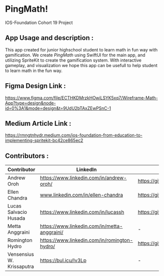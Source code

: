 # PingMath!

IOS-Foundation Cohort 19 Project

## App Usage and description :

This app created for junior highschool student to learn math in fun way with gamification.
We create _PingMath_ using SwiftUI for the main app, and utilizing SpriteKit to create the gamification system.
With interactive gameplay, and visualization we hope this app can be usefull to help student to learn math in the fun way.

## Figma Design Link :

https://www.figma.com/file/ECTHKDMrzkHOwiLSYK5xq7/Wireframe-Math-App?type=design&node-id=0%3A1&mode=design&t=9UdU2bTAxZEwPSnC-1

## Medium Article Link :

https://rmngtnhydr.medium.com/ios-foundation-from-education-to-implementing-spritekit-bc42ce865ec2

## Contributors :

| Contributor               | LinkedIn                                     | Github                          |
| ------------------------- | -------------------------------------------- | ------------------------------- |
| Andrew Oroh               | https://www.linkedin.com/in/andrew-oroh/     | https://github.com/Andreworoh27 |
| Ellen Chandra             | www.linkedin.com/in/ellen-chandra            | https://github.com/ellenchndr   |
| Lucas Salvacio Husada     | https://www.linkedin.com/in/lucassh          | https://github.com/Casss25      |
| Metta Anggraini           | https://www.linkedin.com/in/metta-anggraini/ | -                               |
| Romington Hydro           | https://www.linkedin.com/in/romington-hydro/ | https://github.com/ihiyy        |
| Vensensius W. Krissaputra | https://bul.icu/Iv3Lp                        | -                               |

